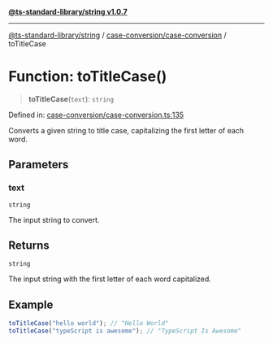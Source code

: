 [**@ts-standard-library/string v1.0.7**](../../../README.md)

***

[@ts-standard-library/string](../../../modules.md) / [case-conversion/case-conversion](../README.md) / toTitleCase

# Function: toTitleCase()

> **toTitleCase**(`text`): `string`

Defined in: [case-conversion/case-conversion.ts:135](https://github.com/gabaudette/ts-stdlib/blob/be448e6a9d9c20c6c2f27f6550ce4e65fc8c9b89/packages/string/src/case-conversion/case-conversion.ts#L135)

Converts a given string to title case, capitalizing the first letter of each word.

## Parameters

### text

`string`

The input string to convert.

## Returns

`string`

The input string with the first letter of each word capitalized.

## Example

```typescript
toTitleCase("hello world"); // "Hello World"
toTitleCase("typeScript is awesome"); // "TypeScript Is Awesome"
```
